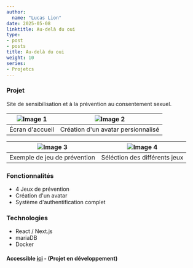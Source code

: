 ```yaml
---
author:
  name: "Lucas Lion"
date: 2025-05-08
linktitle: Au-delà du oui
type:
- post
- posts
title: Au-delà du oui
weight: 10
series:
- Projetcs
---
```

### Projet

Site de sensibilisation et à la prévention au consentement sexuel.


| ![Image 1](/oui1.png)          | ![Image 2](/oui2.png)               |
|:------------------------------:|:-----------------------------------:|
| Écran d'accueil                | Création d'un avatar persionnalisé  |

| ![Image 3](/oui3.png)                | ![Image 4](/oui4.png)                |
|:------------------------------------:|:------------------------------------:|
| Exemple de jeu de prévention         | Séléction des différents jeux        |

### Fonctionnalités

- 4 Jeux de prévention
- Création d'un avatar
- Système d'authentification complet

### Technologies

- React / Next.js
- mariaDB
- Docker

#### Accessible&nbsp;[ici](http://82.29.169.227:3000/)&nbsp;-&nbsp;(Projet en développement)


